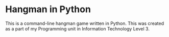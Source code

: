 # Hangman in Python

This is a command-line hangman game written in Python. This was created as a
part of my Programming unit in Information Technology Level 3.

